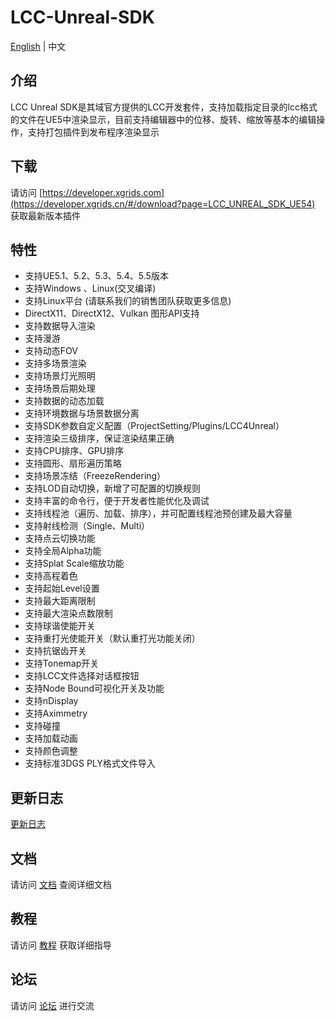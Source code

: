 # LCC-Unreal-SDK

[English](./README.md) | 中文

## 介绍

LCC Unreal SDK是其域官方提供的LCC开发套件，支持加载指定目录的lcc格式的文件在UE5中渲染显示，目前支持编辑器中的位移、旋转、缩放等基本的编辑操作，支持打包插件到发布程序渲染显示

## 下载

请访问 [https://developer.xgrids.com](https://developer.xgrids.cn/#/download?page=LCC_UNREAL_SDK_UE54) 获取最新版本插件

## 特性

- 支持UE5.1、5.2、5.3、5.4、5.5版本
- 支持Windows 、Linux(交叉编译)  
- 支持Linux平台 (请联系我们的销售团队获取更多信息)
- DirectX11、DirectX12、Vulkan 图形API支持    
- 支持数据导入渲染    
- 支持漫游    
- 支持动态FOV    
- 支持多场景渲染    
- 支持场景灯光照明    
- 支持场景后期处理    
- 支持数据的动态加载    
- 支持环境数据与场景数据分离    
- 支持SDK参数自定义配置（ProjectSetting/Plugins/LCC4Unreal）    
- 支持渲染三级排序，保证渲染结果正确    
- 支持CPU排序、GPU排序    
- 支持圆形、扇形遍历策略    
- 支持场景冻结（FreezeRendering）    
- 支持LOD自动切换，新增了可配置的切换规则    
- 支持丰富的命令行，便于开发者性能优化及调试    
- 支持线程池（遍历、加载、排序），并可配置线程池预创建及最大容量    
- 支持射线检测（Single、Multi）    
- 支持点云切换功能    
- 支持全局Alpha功能    
- 支持Splat Scale缩放功能    
- 支持高程着色    
- 支持起始Level设置    
- 支持最大距离限制    
- 支持最大渲染点数限制    
- 支持球谐使能开关    
- 支持重打光使能开关（默认重打光功能关闭）    
- 支持抗锯齿开关    
- 支持Tonemap开关    
- 支持LCC文件选择对话框按钮    
- 支持Node Bound可视化开关及功能    
- 支持nDisplay   
- 支持Aximmetry 
- 支持碰撞 
- 支持加载动画
- 支持颜色调整
- 支持标准3DGS PLY格式文件导入

## 更新日志

[更新日志](https://developer.xgrids.cn/#/document?titleId=cn-1720170723795)

## 文档

请访问 [文档](https://developer.xgrids.cn/#/document?titleId=cn-1720170162723) 查阅详细文档

## 教程

请访问 [教程](https://developer.xgrids.cn/#/tutorial?page=UE_SDK) 获取详细指导

## 论坛

请访问 [论坛](https://developer.xgrids.cn/#/forum) 进行交流
